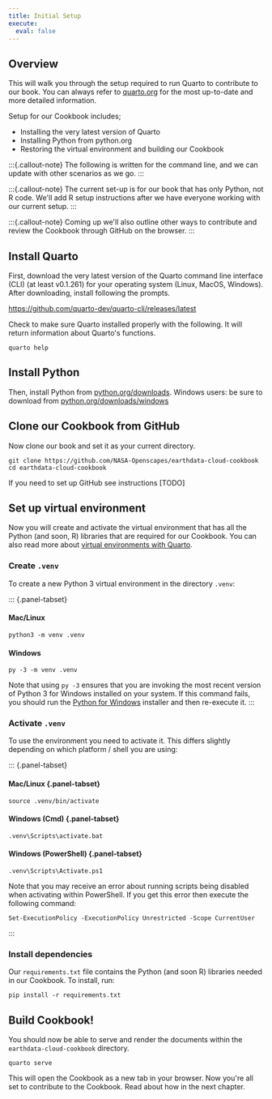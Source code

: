 ```yaml
---
title: Initial Setup
execute:
  eval: false
---
```


## Overview

This will walk you through the setup required to run Quarto to contribute to our book. You can always refer to [quarto.org](https://quarto.org) for the most up-to-date and more detailed information. 

Setup for our Cookbook includes;

- Installing the very latest version of Quarto
- Installing Python from python.org
- Restoring the virtual environment and building our Cookbook

:::{.callout-note}
The following is written for the command line, and we can update with other scenarios as we go.
:::

:::{.callout-note}
The current set-up is for our book that has only Python, not R code. We'll add R setup instructions after we have everyone working with our current setup.
:::

:::{.callout-note}
Coming up we'll also outline other ways to contribute and review the Cookbook through GitHub on the browser. 
:::

## Install Quarto

First, download the very latest version of the Quarto command line interface (CLI) (at least v0.1.261) for your operating system (Linux, MacOS, Windows). After downloading, install following the prompts. 

<https://github.com/quarto-dev/quarto-cli/releases/latest>

Check to make sure Quarto installed properly with the following. It will return information about Quarto's functions.

```{.bash}
quarto help
```

## Install Python

Then, install Python from [python.org/downloads](https://www.python.org/downloads/). Windows users: be sure to download from [python.org/downloads/windows](https://www.python.org/downloads/windows/)


## Clone our Cookbook from GitHub

Now clone our book and set it as your current directory.

```{.bash}
git clone https://github.com/NASA-Openscapes/earthdata-cloud-cookbook 
cd earthdata-cloud-cookbook
```

If you need to set up GitHub see instructions [TODO]

## Set up virtual environment

Now you will create and activate the virtual environment that has all the Python (and soon, R) libraries that are required for our Cookbook. You can also read more about [virtual environments with Quarto](https://quarto.org/docs/getting-started/installation.html#virtual-environments).


<!---
Sidenote: More details about environments, from [A Guide to Python's Virtual Environments](https://towardsdatascience.com/virtual-environments-104c62d48c54) (Sarmiento 2019):

> A virtual environment is a Python tool for **dependency management** and **project** **isolation**. They allow Python **site packages** (third party libraries) to be installed locally in an isolateddirectory for a particular project, as opposed to being installed globally (i.e. as part of a system-wide Python).
--->


### Create `.venv`

To create a new Python 3 virtual environment in the directory `.venv`:

::: {.panel-tabset}
#### Mac/Linux

``` {.bash}
python3 -m venv .venv
```

#### Windows

``` {.bash}
py -3 -m venv .venv
```

Note that using `py -3` ensures that you are invoking the most recent version of Python 3 for Windows installed on your system. If this command fails, you should run the [Python for Windows](https://www.python.org/downloads/windows/) installer and then re-execute it.
:::

### Activate `.venv`

To use the environment you need to activate it. This differs slightly depending on which platform / shell you are using:

::: {.panel-tabset}
#### Mac/Linux {.panel-tabset}

``` {.bash}
source .venv/bin/activate
```

#### Windows (Cmd) {.panel-tabset}

``` {.bash}
.venv\Scripts\activate.bat
```

#### Windows (PowerShell) {.panel-tabset}

``` {.bash}
.venv\Scripts\Activate.ps1
```

Note that you may receive an error about running scripts being disabled when activating within PowerShell. If you get this error then execute the following command:

``` {.bash}
Set-ExecutionPolicy -ExecutionPolicy Unrestricted -Scope CurrentUser
```
:::


### Install dependencies

Our `requirements.txt` file contains the Python (and soon R) libraries needed in our Cookbook. To install, run: 

```{.bash}
pip install -r requirements.txt
```

## Build Cookbook!

You should now be able to serve and render the documents within the `earthdata-cloud-cookbook` directory.

```{.bash}
quarto serve
```

This will open the Cookbook as a new tab in your browser. Now you're all set to contribute to the Cookbook. Read about how in the next chapter. 





